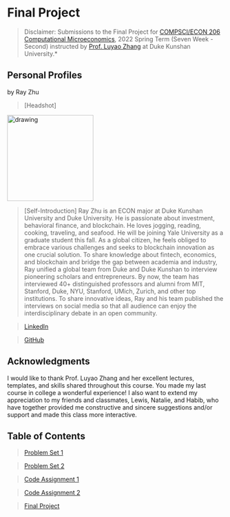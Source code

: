 # Final Project

> Disclaimer: Submissions to the Final Project for [COMPSCI/ECON 206 Computational Microeconomics](https://ce.pubpub.org/), 2022 Spring Term (Seven Week - Second) instructed by [Prof. Luyao Zhang](http://scholars.duke.edu/person/luyao.zhang) at Duke Kunshan University.*


## Personal Profiles

by Ray Zhu

>[Headshot]
<img src="https://user-images.githubusercontent.com/73629458/166410195-42cf20ae-b159-4d5c-bb68-29d28b4552df.JPG" alt="drawing" width="200"/>

>[Self-Introduction] Ray Zhu is an ECON major at Duke Kunshan University and Duke University. He is passionate about investment, behavioral finance, and blockchain. He loves jogging, reading, cooking, traveling, and seafood. He will be joining Yale University as a graduate student this fall. As a global citizen, he feels obliged to embrace various challenges and seeks to blockchain innovation as one crucial solution. To share knowledge about fintech, economics, and blockchain and bridge the gap between academia and industry, Ray unified a global team from Duke and Duke Kunshan to interview pioneering scholars and entrepreneurs. By now, the team has interviewed 40+ distinguished professors and alumni from MIT, Stanford, Duke, NYU, Stanford, UMich, Zurich, and other top institutions. To share innovative ideas, Ray and his team published the interviews on social media so that all audience can enjoy the interdisciplinary debate in an open community.

>[LinkedIn](https://www.linkedin.com/in/jiasheng-ray-zhu-845241177/)

>[GitHub](https://github.com/Ray88888888)


## Acknowledgments
I would like to thank Prof. Luyao Zhang and her excellent lectures, templates, and skills shared throughout this course. You made my last course in college a wonderful experience! I also want to extend my appreciation to my friends and classmates, Lewis, Natalie, and Habib, who have together provided me constructive and sincere suggestions and/or support and made this class more interactive.

## Table of Contents
>[Problem Set 1](https://github.com/CSEcon/Ray_Zhu_CSEcon206_Spring2022/tree/main/ProblemSet1)

>[Problem Set 2](https://github.com/CSEcon/Ray_Zhu_CSEcon206_Spring2022/tree/main/ProblemSet2)

>[Code Assignment 1](https://github.com/CSEcon/Ray_Zhu_CSEcon206_Spring2022/tree/main/CodeAssignment1)

>[Code Assignment 2](https://github.com/CSEcon/Ray_Zhu_CSEcon206_Spring2022/tree/main/CodeAssignment2)

>[Final Project](https://github.com/CSEcon/Ray_Zhu_CSEcon206_Spring2022/tree/main/FinalProject)


